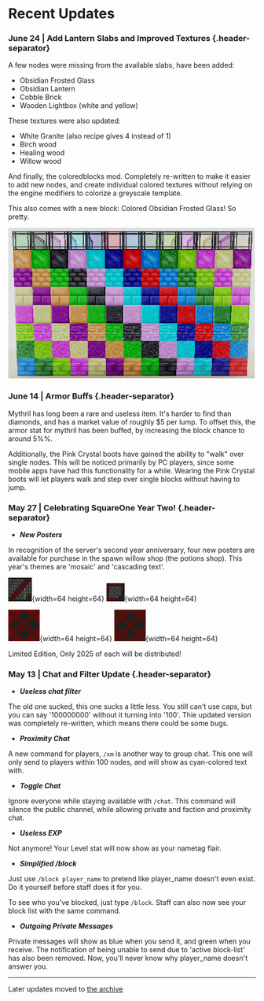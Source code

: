 # Recent Updates

### June 24 | Add Lantern Slabs and Improved Textures {.header-separator}

A few nodes were missing from the available slabs, have been added:

- Obsidian Frosted Glass
- Obsidian Lantern
- Cobble Brick
- Wooden Lightbox (white and yellow)

These textures were also updated:

- White Granite (also recipe gives 4 instead of 1)
- Birch wood
- Healing wood
- Willow wood

And finally, the coloredblocks mod. Completely re-written to make it easier to add new nodes, and create individual colored textures without relying on the engine modifiers to colorize a greyscale template.

This also comes with a new block: Colored Obsidian Frosted Glass! So pretty.

![Screenshot of Colored Blocks](/images/other/game_textures/Screenshot_2025-06-24_11-09-16.png)


### June 14 | Armor Buffs {.header-separator}

Mythril has long been a rare and useless item. It's harder to find than diamonds, and has a market value of roughly $5 per lump. To offset this, the armor stat for mythril has been buffed, by increasing the block chance to around 5%%.

Additionally, the Pink Crystal boots have gained the ability to "walk" over single nodes. This will be noticed primarily by PC players, since some mobile apps have had this functionality for a while. Wearing the Pink Crystal boots will let players walk and step over single blocks without having to jump.


### May 27 | Celebrating SquareOne Year Two! {.header-separator}

- ***New Posters***

In recognition of the server's second year anniversary, four new posters are available for purchase in the spawn willow shop (the potions shop). This year's themes are 'mosaic' and 'cascading text'.

![SquareOne Poster Anniversary 2025](/images/other/logos_icons/squareone_poster_anniversary_2025.png){width=64 height=64} ![SquareOne Poster Are One](/images/other/logos_icons/squareone_poster_are_one.png){width=64 height=64}

![SquareOne Poster Logo Mosaic 1](/images/other/logos_icons/squareone_poster_logo_mosaic_1.png){width=64 height=64} ![SquareOne Poster Logo Mosaic 2](/images/other/logos_icons/squareone_poster_logo_mosaic_2.png){width=64 height=64}

Limited Edition, Only 2025 of each will be distributed!

### May 13 | Chat and Filter Update {.header-separator}

- ***Useless chat filter***

The old one sucked, this one sucks a little less. You still can't use caps, but you can say '100000000' without it turning into '100'. Thie updated version was completely re-written, which means there could be some bugs.

- ***Proximity Chat***

A new command for players, `/xm` is another way to group chat. This one will only send to players within 100 nodes, and will show as cyan-colored text with.

- ***Toggle Chat***

Ignore everyone while staying available with `/chat`. This command will silence the public channel, while allowing private and faction and proximity chat.

- ***Useless EXP***

Not anymore! Your Level stat will now show as your nametag flair.

- ***Simplified /block***

Just use `/block player_name` to pretend like player_name doesn't even exist. Do it yourself before staff does it for you.

To see who you've blocked, just type `/block`. Staff can also now see your block list with the same command.

- ***Outgoing Private Messages***

Private messages will show as blue when you send it, and green when you receive. The notification of being unable to send due to 'active block-list' has also been removed. Now, you'll never know why player_name doesn't answer you.

___

Later updates moved to [the archive](/pages/archive/index.html)